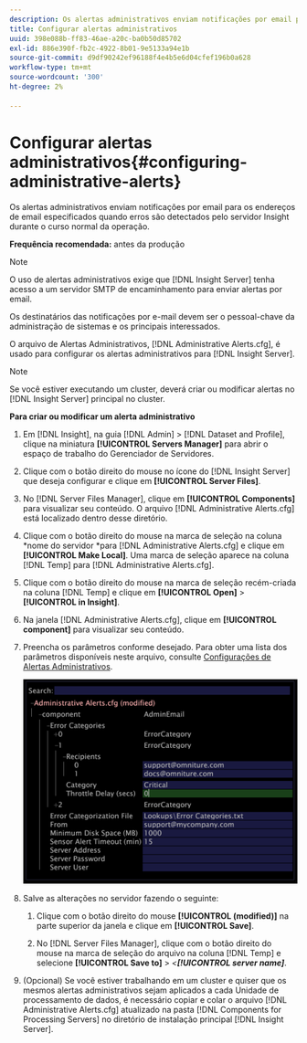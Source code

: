```yaml
---
description: Os alertas administrativos enviam notificações por email para os endereços de email especificados quando erros são detectados pelo servidor Insight durante o curso normal da operação.
title: Configurar alertas administrativos
uuid: 398e088b-ff83-46ae-a20c-ba0b50d85702
exl-id: 886e390f-fb2c-4922-8b01-9e5133a94e1b
source-git-commit: d9df90242ef96188f4e4b5e6d04cfef196b0a628
workflow-type: tm+mt
source-wordcount: '300'
ht-degree: 2%

---
```


# Configurar alertas administrativos{#configuring-administrative-alerts}

Os alertas administrativos enviam notificações por email para os endereços de email especificados quando erros são detectados pelo servidor Insight durante o curso normal da operação.

**Frequência recomendada:** antes da produção

>[!NOTE]
>
>O uso de alertas administrativos exige que [!DNL Insight Server] tenha acesso a um servidor SMTP de encaminhamento para enviar alertas por email.

Os destinatários das notificações por e-mail devem ser o pessoal-chave da administração de sistemas e os principais interessados.

O arquivo de Alertas Administrativos, [!DNL Administrative Alerts.cfg], é usado para configurar os alertas administrativos para [!DNL Insight Server].

>[!NOTE]
>
>Se você estiver executando um cluster, deverá criar ou modificar alertas no [!DNL Insight Server] principal no cluster.

**Para criar ou modificar um alerta administrativo**

1. Em [!DNL Insight], na guia [!DNL Admin] > [!DNL Dataset and Profile], clique na miniatura **[!UICONTROL Servers Manager]** para abrir o espaço de trabalho do Gerenciador de Servidores.
1. Clique com o botão direito do mouse no ícone do [!DNL Insight Server] que deseja configurar e clique em **[!UICONTROL Server Files]**.
1. No [!DNL Server Files Manager], clique em **[!UICONTROL Components]** para visualizar seu conteúdo. O arquivo [!DNL Administrative Alerts.cfg] está localizado dentro desse diretório.
1. Clique com o botão direito do mouse na marca de seleção na coluna *nome do servidor *para [!DNL Administrative Alerts.cfg] e clique em **[!UICONTROL Make Local]**. Uma marca de seleção aparece na coluna [!DNL Temp] para [!DNL Administrative Alerts.cfg].
1. Clique com o botão direito do mouse na marca de seleção recém-criada na coluna [!DNL Temp] e clique em **[!UICONTROL Open]** > **[!UICONTROL in Insight]**.
1. Na janela [!DNL Administrative Alerts.cfg], clique em **[!UICONTROL component]** para visualizar seu conteúdo.
1. Preencha os parâmetros conforme desejado. Para obter uma lista dos parâmetros disponíveis neste arquivo, consulte [Configurações de Alertas Administrativos](../../../home/c-inst-svr/c-cfg-stgs-ref/c-admin-alts-cfg-stgs.md#concept-14c3c3ed797f47c5900ec04cae2fc491).

   ![Informações da etapa](assets/cfg_adminalerts_examplevalues.png)

1. Salve as alterações no servidor fazendo o seguinte:

   1. Clique com o botão direito do mouse **[!UICONTROL (modified)]** na parte superior da janela e clique em **[!UICONTROL Save]**.

   1. No [!DNL Server Files Manager], clique com o botão direito do mouse na marca de seleção do arquivo na coluna [!DNL Temp] e selecione **[!UICONTROL Save to]** > *&lt;**[!UICONTROL server name]***.

1. (Opcional) Se você estiver trabalhando em um cluster e quiser que os mesmos alertas administrativos sejam aplicados a cada Unidade de processamento de dados, é necessário copiar e colar o arquivo [!DNL Administrative Alerts.cfg] atualizado na pasta [!DNL Components for Processing Servers] no diretório de instalação principal [!DNL Insight Server].
